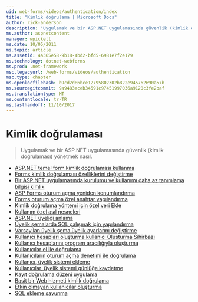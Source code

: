 ```yaml
---
uid: web-forms/videos/authentication/index
title: "Kimlik doğrulama | Microsoft Docs"
author: rick-anderson
description: "Uygulamak ve bir ASP.NET uygulamasında güvenlik (kimlik doğrulaması) yönetmek nasıl."
ms.author: aspnetcontent
manager: wpickett
ms.date: 10/05/2011
ms.topic: article
ms.assetid: 4a365e58-9b18-4bd2-bfd5-6981e7f2e179
ms.technology: dotnet-webforms
ms.prod: .net-framework
msc.legacyurl: /web-forms/videos/authentication
msc.type: chapter
ms.openlocfilehash: b9cd2d86bce12795802302b822e945762690a57b
ms.sourcegitcommit: 9a9483aceb34591c97451997036a9120c3fe2baf
ms.translationtype: MT
ms.contentlocale: tr-TR
ms.lasthandoff: 11/10/2017
---
```

<a name="authentication"></a>Kimlik doğrulaması
====================
> Uygulamak ve bir ASP.NET uygulamasında güvenlik (kimlik doğrulaması) yönetmek nasıl.


- [ASP.NET temel form kimlik doğrulaması kullanma](using-basic-forms-authentication-in-aspnet.md)
- [Forms kimlik doğrulaması özelliklerini değiştirme](how-to-change-the-forms-authentication-properties.md)
- [Bir ASP.NET uygulamasında kurulumu ve kullanımı daha az tanımlama bilgisi kimlik](how-to-setup-and-use-cookie-less-authentication-in-an-aspnet-application.md)
- [ASP Forms oturum açma yeniden konumlandırma](asp-forms-login-relocation.md)
- [Forms oturum açma özel anahtar yapılandırma](forms-login-custom-key-configuration.md)
- [Kimlik doğrulama yöntemi için özel veri Ekle](add-custom-data-to-the-authentication-method.md)
- [Kullanım özel asıl nesneleri](use-custom-principal-objects.md)
- [ASP.NET üyeliği anlama](understanding-aspnet-memberships.md)
- [Üyelik şemalarda SQL çalışmak için yapılandırma](configuring-sql-to-work-with-membership-schemas.md)
- [Varsayılan üyelik şema üyelik ayarlarını değiştirme](changing-membership-settings-in-the-default-membership-schema.md)
- [Kullanıcı hesapları oluşturma kullanıcı Oluşturma Sihirbazı](creating-user-accounts-with-the-create-user-wizard.md)
- [Kullanıcı hesaplarını program aracılığıyla oluşturma](creating-user-accounts-programmatically.md)
- [Kullanıcılar el ile doğrulama](validating-users-manually.md)
- [Kullanıcıların oturum açma denetimi ile doğrulama](validating-users-with-the-login-control.md)
- [Kullanıcı, üyelik sistemi ekleme](adding-users-to-your-membership-system.md)
- [Kullanıcılar, üyelik sistemi günlüğe kaydetme](logging-users-into-your-membership-system.md)
- [Kayıt doğrulama düzeni uygulama](implement-the-registration-verification-pattern.md)
- [Basit bir Web hizmeti kimlik doğrulama](simple-web-service-authentication.md)
- [Etkin olmayan kullanıcılar oluşturma](creating-inactive-users.md)
- [SQL ekleme savunma](sql-injection-defense.md)
